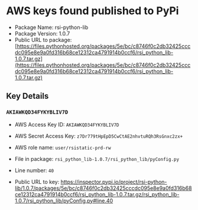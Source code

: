 # AWS keys found published to PyPi

* Package Name: rsi-python-lib
* Package Version: 1.0.7
* Public URL to package: [https://files.pythonhosted.org/packages/5e/bc/c8746f0c2db32425cccdc095e8e9a0fd316b68ce12312ca4791914b0ccf6/rsi_python_lib-1.0.7.tar.gz](https://files.pythonhosted.org/packages/5e/bc/c8746f0c2db32425cccdc095e8e9a0fd316b68ce12312ca4791914b0ccf6/rsi_python_lib-1.0.7.tar.gz)

## Key Details

### `AKIAWKQD34FYKYBLIV7D`

* AWS Access Key ID: `AKIAWKQD34FYKYBLIV7D`
* AWS Secret Access Key: `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` 
* AWS role name: `user/rsistatic-prd-rw`
* File in package: `rsi_python_lib-1.0.7/rsi_python_lib/pyConfig.py`
* Line number: `40`

* Public URL to key: https://inspector.pypi.io/project/rsi-python-lib/1.0.7/packages/5e/bc/c8746f0c2db32425cccdc095e8e9a0fd316b68ce12312ca4791914b0ccf6/rsi_python_lib-1.0.7.tar.gz/rsi_python_lib-1.0.7/rsi_python_lib/pyConfig.py#line.40


